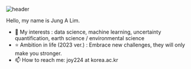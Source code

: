 ![header](https://capsule-render.vercel.app/api?color=_hexcode&height=300&section=header&text=Jung%20A%20Lim&fontSize=90)


Hello, my name is Jung A Lim.
- 💙 My interests : data science, machine learning, uncertainty quantification, earth science / environmental science
- ⭐ Ambition in life (2023 ver.) : Embrace new challenges, they will only make you stronger.
- 📫 How to reach me: joy224 at korea.ac.kr
